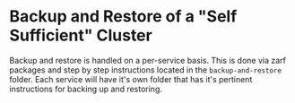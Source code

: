 # Backup and Restore of a "Self Sufficient" Cluster

Backup and restore is handled on a per-service basis. This is done via zarf packages and step by step instructions located in the `backup-and-restore` folder. Each service will have it's own folder that has it's pertinent instructions for backing up and restoring. 